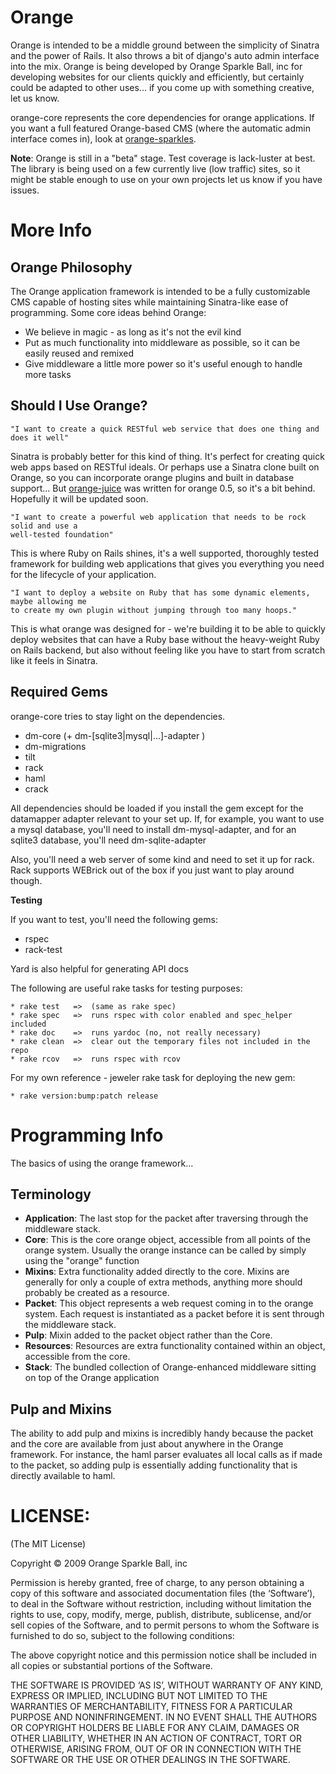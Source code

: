 Orange
======

Orange is intended to be a middle ground between the simplicity of Sinatra 
and the power of Rails. It also throws a bit of django's auto admin interface
into the mix. Orange is being developed by Orange Sparkle Ball, inc
for developing websites for our clients quickly and efficiently, but certainly 
could be adapted to other uses... if you come up with something creative, let
us know.

orange-core represents the core dependencies for orange applications. If you want
a full featured Orange-based CMS (where the automatic admin interface comes in), 
look at [orange-sparkles](http://github.com/orange-project/orange-sparkles).

**Note**: Orange is still in a "beta" stage. Test coverage is lack-luster at best. The library is being used on a few currently live (low traffic) sites, so it might be stable enough to use on your own projects let us know if you have issues.

More Info
=========

Orange Philosophy
-----------------
The Orange application framework is intended to be a fully customizable CMS
capable of hosting sites while maintaining Sinatra-like ease of 
programming. Some core ideas behind Orange:

* We believe in magic - as long as it's not the evil kind
* Put as much functionality into middleware as possible, so it can be easily reused
  and remixed
* Give middleware a little more power so it's useful enough to handle more tasks


Should I Use Orange?
--------------------

    "I want to create a quick RESTful web service that does one thing and does it well"

Sinatra is probably better for this kind of thing. It's perfect for creating quick web apps based on RESTful
ideals. Or perhaps use a Sinatra clone built on Orange, so you can incorporate orange plugins and built in 
database support... But [orange-juice](http://github.com/therabidbanana/orange-juice) was written for orange 0.5, so it's a bit behind. Hopefully it will be updated soon.

    "I want to create a powerful web application that needs to be rock solid and use a 
    well-tested foundation"

This is where Ruby on Rails shines, it's a well supported, thoroughly tested framework
for building web applications that gives you everything you need for the lifecycle of your
application.

    "I want to deploy a website on Ruby that has some dynamic elements, maybe allowing me
    to create my own plugin without jumping through too many hoops."
    
This is what orange was designed for - we're building it to be able to quickly deploy
websites that can have a Ruby base without the heavy-weight Ruby on Rails backend, but also 
without feeling like you have to start from scratch like it feels in Sinatra.


Required Gems
-------------

orange-core tries to stay light on the dependencies. 

* dm-core (+ dm-[sqlite3|mysql|...]-adapter )
* dm-migrations
* tilt
* rack
* haml
* crack

All dependencies should be loaded if you install the gem except for the datamapper
adapter relevant to your set up. If, for example, you want to use a mysql database,
you'll need to install dm-mysql-adapter, and for an sqlite3 database, you'll need dm-sqlite-adapter


Also, you'll need a web server of some kind and need to set it up for rack. Rack supports
WEBrick out of the box if you just want to play around though.

**Testing** 

If you want to test, you'll need the following gems:

* rspec
* rack-test

Yard is also helpful for generating API docs

The following are useful rake tasks for testing purposes:

    * rake test   =>  (same as rake spec)
    * rake spec   =>  runs rspec with color enabled and spec_helper included
    * rake doc    =>  runs yardoc (no, not really necessary)
    * rake clean  =>  clear out the temporary files not included in the repo
    * rake rcov   =>  runs rspec with rcov

For my own reference - jeweler rake task for deploying the new gem:

    * rake version:bump:patch release
    
Programming Info
================

The basics of using the orange framework...

Terminology
-----------

* **Application**: The last stop for the packet after traversing through the middleware stack.
* **Core**: This is the core orange object, accessible from all points of the orange 
  system. Usually the orange instance can be called by simply using the "orange" function
* **Mixins**: Extra functionality added directly to the core. Mixins are generally for only
  a couple of extra methods, anything more should probably be created as a resource.
* **Packet**: This object represents a web request coming in to the orange system. 
  Each request is instantiated as a packet before it is sent through the middleware stack.
* **Pulp**: Mixin added to the packet object rather than the Core.
* **Resources**: Resources are extra functionality contained within an object, accessible
  from the core. 
* **Stack**: The bundled collection of Orange-enhanced middleware sitting on top of the 
  Orange application

Pulp and Mixins
---------------
The ability to add pulp and mixins is incredibly handy because the packet and the core are 
available from just about anywhere in the Orange framework. For instance, the haml parser
evaluates all local calls as if made to the packet, so adding pulp is essentially adding 
functionality that is directly available to haml.


LICENSE:
=========
(The MIT License)

Copyright © 2009 Orange Sparkle Ball, inc

Permission is hereby granted, free of charge, to any person obtaining a copy of this software and associated documentation files (the ‘Software’), to deal in the Software without restriction, including without limitation the rights to use, copy, modify, merge, publish, distribute, sublicense, and/or sell copies of the Software, and to permit persons to whom the Software is furnished to do so, subject to the following conditions:

The above copyright notice and this permission notice shall be included in all copies or substantial portions of the Software.

THE SOFTWARE IS PROVIDED ‘AS IS’, WITHOUT WARRANTY OF ANY KIND, EXPRESS OR IMPLIED, INCLUDING BUT NOT LIMITED TO THE WARRANTIES OF MERCHANTABILITY, FITNESS FOR A PARTICULAR PURPOSE AND NONINFRINGEMENT. IN NO EVENT SHALL THE AUTHORS OR COPYRIGHT HOLDERS BE LIABLE FOR ANY CLAIM, DAMAGES OR OTHER LIABILITY, WHETHER IN AN ACTION OF CONTRACT, TORT OR OTHERWISE, ARISING FROM, OUT OF OR IN CONNECTION WITH THE SOFTWARE OR THE USE OR OTHER DEALINGS IN THE SOFTWARE.